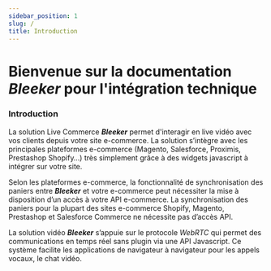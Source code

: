 ```yaml
---
sidebar_position: 1
slug: /
title: Introduction
---
```


# Bienvenue sur la documentation ***Bleeker*** pour l'intégration technique

### Introduction

La solution Live Commerce ***Bleeker*** permet d'interagir en live vidéo avec vos clients depuis votre site e-commerce. La solution s’intègre avec les principales plateformes e-commerce (Magento, Salesforce, Proximis, Prestashop Shopify…) très simplement grâce à des widgets javascript à intégrer sur votre site.

Selon les plateformes e-commerce, la fonctionnalité de synchronisation des paniers entre ***Bleeker*** et votre e-commerce peut nécessiter la mise à disposition d’un accès à votre API e-commerce. La synchronisation des paniers pour la plupart des sites e-commerce Shopify, Magento, Prestashop  et Salesforce Commerce ne nécessite pas d’accès API.

La solution vidéo ***Bleeker*** s’appuie sur le protocole *WebRTC* qui permet des communications en temps réel sans plugin via une API Javascript. Ce système facilite les applications de navigateur à navigateur pour les appels vocaux, le chat vidéo.  


